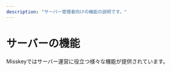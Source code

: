 ```yaml
---
description: "サーバー管理者向けの機能の説明です。"
---
```

# サーバーの機能
Misskeyではサーバー運営に役立つ様々な機能が提供されています。

<MkIndex :sort="(a, b) => b.name - a.name"></MkIndex>
